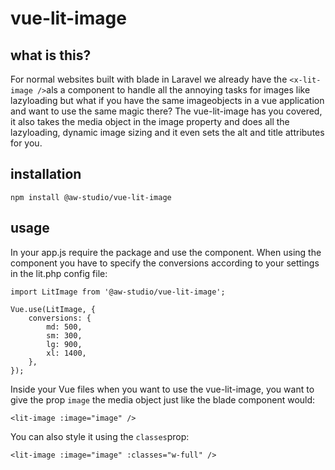 # vue-lit-image

## what is this?

For normal websites built with blade in Laravel we already have the `<x-lit-image />`als a component to handle all the annoying tasks for images like lazyloading but what if you have the same imageobjects in a vue application and want to use the same magic there? The vue-lit-image has you covered, it also takes the media object in the image property and does all the lazyloading, dynamic image sizing and it even sets the alt and title attributes for you.

## installation

`npm install @aw-studio/vue-lit-image`

## usage

In your app.js require the package and use the component. When using the component you have to specify the conversions according to your settings in the lit.php config file:

```
import LitImage from '@aw-studio/vue-lit-image';

Vue.use(LitImage, {
    conversions: {
        md: 500,
        sm: 300,
        lg: 900,
        xl: 1400,
    },
});
```

Inside your Vue files when you want to use the vue-lit-image, you want to give the prop `image` the media object just like the blade component would:

```
<lit-image :image="image" />
```

You can also style it using the `classes`prop:

```
<lit-image :image="image" :classes="w-full" />
```
